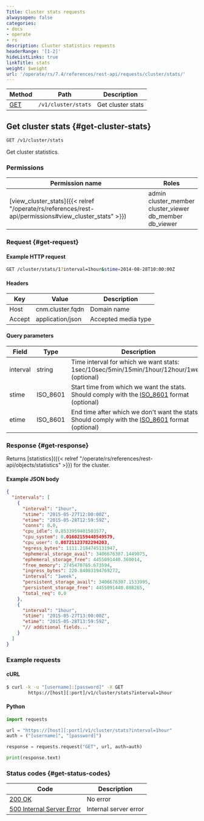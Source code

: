 ```yaml
---
Title: Cluster stats requests
alwaysopen: false
categories:
- docs
- operate
- rs
description: Cluster statistics requests
headerRange: '[1-2]'
hideListLinks: true
linkTitle: stats
weight: $weight
url: '/operate/rs/7.4/references/rest-api/requests/cluster/stats/'
---
```


| Method | Path | Description |
|--------|------|-------------|
| [GET](#get-cluster-stats) | `/v1/cluster/stats` | Get cluster stats |

## Get cluster stats {#get-cluster-stats}

```sh
GET /v1/cluster/stats
```

Get cluster statistics.

### Permissions

| Permission name | Roles |
|-----------------|-------|
| [view_cluster_stats]({{< relref "/operate/rs/references/rest-api/permissions#view_cluster_stats" >}}) | admin<br />cluster_member<br />cluster_viewer<br />db_member<br />db_viewer |

### Request {#get-request}

#### Example HTTP request

```sh
GET /cluster/stats/1?interval=1hour&stime=2014-08-28T10:00:00Z
```

#### Headers

| Key | Value | Description |
|-----|-------|-------------|
| Host | cnm.cluster.fqdn | Domain name |
| Accept | application/json | Accepted media type |

#### Query parameters

| Field | Type | Description |
|-------|------|-------------|
| interval | string | Time interval for which we want stats: 1sec/10sec/5min/15min/1hour/12hour/1week (optional) |
| stime | ISO_8601 | Start time from which we want the stats. Should comply with the [ISO_8601](https://en.wikipedia.org/wiki/ISO_8601) format (optional) |
| etime | ISO_8601 | End time after which we don't want the stats. Should comply with the [ISO_8601](https://en.wikipedia.org/wiki/ISO_8601) format (optional) |

### Response {#get-response}

Returns [statistics]({{< relref "/operate/rs/references/rest-api/objects/statistics" >}}) for the cluster.

#### Example JSON body

```json
{
  "intervals": [
    {
      "interval": "1hour",
      "stime": "2015-05-27T12:00:00Z",
      "etime": "2015-05-28T12:59:59Z",
      "conns": 0.0,
      "cpu_idle": 0.8533959401503577,
      "cpu_system": 0.01602159448549579,
      "cpu_user": 0.08721123782294203,
      "egress_bytes": 1111.2184745131947,
      "ephemeral_storage_avail": 3406676307.1449075,
      "ephemeral_storage_free": 4455091440.360014,
      "free_memory": 2745470765.673594,
      "ingress_bytes": 220.84083194769272,
      "interval": "1week",
      "persistent_storage_avail": 3406676307.1533995,
      "persistent_storage_free": 4455091440.088265,
      "total_req": 0.0
    },
    {
      "interval": "1hour",
      "stime": "2015-05-27T13:00:00Z",
      "etime": "2015-05-28T13:59:59Z",
      "// additional fields..."
    }
  ]
}
```

### Example requests

#### cURL

```sh
$ curl -k -u "[username]:[password]" -X GET
        https://[host][:port]/v1/cluster/stats?interval=1hour
```

#### Python

```python
import requests

url = "https://[host][:port]/v1/cluster/stats?interval=1hour"
auth = ("[username]", "[password]")

response = requests.request("GET", url, auth=auth)

print(response.text)
```

### Status codes {#get-status-codes}

| Code | Description |
|------|-------------|
| [200 OK](http://www.w3.org/Protocols/rfc2616/rfc2616-sec10.html#sec10.2.1) | No error |
| [500 Internal Server Error](http://www.w3.org/Protocols/rfc2616/rfc2616-sec10.html#sec10.5.1) | Internal server error |
